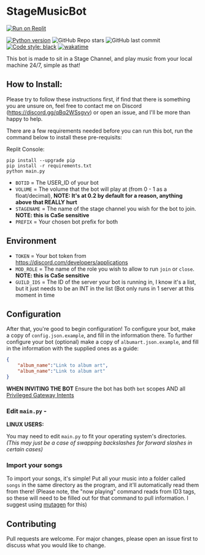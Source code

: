 # StageMusicBot

[![Run on Replit](https://replit.com/badge/github/golgrax/StageMusicBot)](https://replit.com/github/Golgrax/StageMusicBot)

[![Python version](https://img.shields.io/badge/python-3.9-blue.svg)](https://python.org)
![GitHub Repo stars](https://img.shields.io/github/stars/BritishBenji/StageMusicBot)
![GitHub last commit](https://img.shields.io/github/last-commit/BritishBenji/StageMusicBot)
[![Code style: black](https://img.shields.io/badge/code%20style-black-000000.svg)](https://github.com/psf/black)
[![wakatime](https://wakatime.com/badge/github/BritishBenji/StageMusicBot.svg)](https://wakatime.com/badge/github/BritishBenji/StageMusicBot)


This bot is made to sit in a Stage Channel, and play music from your local machine 24/7, simple as that!

## How to Install: 

Please try to follow these instructions first, if find that there is something you are unsure on, feel free to contact me on Discord (https://discord.gg/qBq2WSsgvv) or open an issue, and I'll be more than happy to help.

There are a few requirements needed before you can run this bot, run the command below to install these pre-requisits:

Replit Console:
```
pip install --upgrade pip
pip install -r requirements.txt
python main.py
```

- `BOTID` = The USER_ID of your bot
- `VOLUME` = The volume that the bot will play at (from 0 - 1 as a float/decimal), **NOTE: It's at 0.2 by default for a reason, anything above that REALLY hurt**
- `STAGENAME` = The name of the stage channel you wish for the bot to join. **NOTE: this is CaSe sensitive**
- `PREFIX` = Your chosen bot prefix for both

## Environment
- `TOKEN` = Your bot token from https://discord.com/developers/applications
- `MOD_ROLE` = The name of the role you wish to allow to run `join` or `close`. **NOTE: this is CaSe sensitive**
- `GUILD_IDS` = The ID of the server your bot is running in, I know it's a list, but it just needs to be an INT in the list (Bot only runs in 1 server at this moment in time


## Configuration
After that, you're good to begin configuration!
To configure your bot, make a copy of `config.json.example`, and fill in the information there.
To further configure your bot (optional) make a copy of `albumart.json.example`, and fill in the information with the supplied ones as a guide:
```json
{
    "album_name":"Link to album art",
    "album_name":"Link to album art"
}
```

**WHEN INVITING THE BOT**
Ensure the bot has both `bot` scopes AND all [Privileged Gateway Intents](https://discord.com/developers/docs/topics/gateway#gateway-intents)

### Edit `main.py` - 

**LINUX USERS:**

You may need to edit `main.py` to fit your operating system's directories. *(This may just be a case of swapping backslashes for forward slashes in certain cases)*

### Import your songs

To import your songs, it's simple! Put all your music into a folder called `songs` in the same directory as the program, and it'll automatically read them from there! (Please note, the "now playing" command reads from ID3 tags, so these will need to be filled out for that command to pull information. I suggest using [mutagen](https://mutagen.readthedocs.io/) for this)

## Contributing
Pull requests are welcome. For major changes, please open an issue first to discuss what you would like to change.
